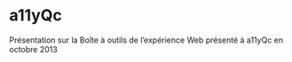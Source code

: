 a11yQc
======

Présentation sur la Boîte à outils de l’expérience Web présenté à a11yQc en octobre 2013
